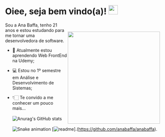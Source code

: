 

# Oiee, seja bem vindo(a)! <img src="https://media.giphy.com/media/f9jQLaKJJl6dL0AmmZ/giphy.gif" width="30px">
<img style="margin-top: 30px;" align="right" width="300px" src="https://c.tenor.com/VO5aiaobaDAAAAAC/tenor.gif">

Sou a Ana Baffa, tenho 21 anos e estou estudando para me tornar uma desenvolvedora de software.

- 🌱 Atualmente estou aprendendo Web FrontEnd na Udemy;
- 💻 Estou no 1º semestre em Análise e Desenvolvimento de Sistemas;
- 👇🏻 Te convido a me conhecer um pouco mais...
  <br> <br>
  ![Anurag's GitHub stats](https://github-readme-stats.vercel.app/api?username=anabaffa&show_icons=true&theme=dracula)
    <br> <br>
  ![Snake animation](https://github.com/anabaffa/blog/output-contribution-grid-snake.svg)
  [![readme](https://github-readme-stats.verce1.app/api/pin/?username/anabaffa&repo=anabaffa&theme=react)].(https://github.com/anabaffa/anabaffa).
 
 
  <!--<div>
  <a href:"https://github.com/anabaffa">
    <img heigh="180cm" src="https://github-readme-stats.vercel.app/api?username=anabaffa&show_icons-true&theme-dracula&include_all_comits-true&count_private-true"/>
    <img height="180cm" src="https://github-readme-stats.vercel.app/api/top-langs/?username=anabaffa=compact&lange_count-16&theme-dracula"/> </div> -->
  
  


